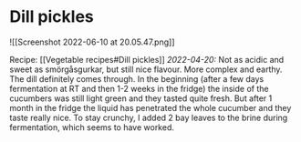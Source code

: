 # Dill pickles
![[Screenshot 2022-06-10 at 20.05.47.png]]

Recipe: [[Vegetable recipes#Dill pickles]]
_2022-04-20:_
Not as acidic and sweet as smörgåsgurkar, but still nice flavour. More complex and earthy. The dill definitely comes through. In the beginning (after a few days fermentation at RT and then 1-2 weeks in the fridge) the inside of the cucumbers was still light green and they tasted quite fresh. But after 1 month in the fridge the liquid has penetrated the whole cucumber and they taste really nice. To stay crunchy, I added 2 bay leaves to the brine during fermentation, which seems to have worked. 



